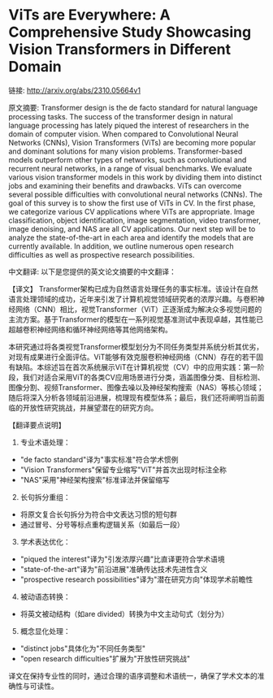# ViTs are Everywhere: A Comprehensive Study Showcasing Vision Transformers in Different Domain

链接: http://arxiv.org/abs/2310.05664v1

原文摘要:
Transformer design is the de facto standard for natural language processing
tasks. The success of the transformer design in natural language processing has
lately piqued the interest of researchers in the domain of computer vision.
When compared to Convolutional Neural Networks (CNNs), Vision Transformers
(ViTs) are becoming more popular and dominant solutions for many vision
problems. Transformer-based models outperform other types of networks, such as
convolutional and recurrent neural networks, in a range of visual benchmarks.
We evaluate various vision transformer models in this work by dividing them
into distinct jobs and examining their benefits and drawbacks. ViTs can
overcome several possible difficulties with convolutional neural networks
(CNNs). The goal of this survey is to show the first use of ViTs in CV. In the
first phase, we categorize various CV applications where ViTs are appropriate.
Image classification, object identification, image segmentation, video
transformer, image denoising, and NAS are all CV applications. Our next step
will be to analyze the state-of-the-art in each area and identify the models
that are currently available. In addition, we outline numerous open research
difficulties as well as prospective research possibilities.

中文翻译:
以下是您提供的英文论文摘要的中文翻译：

【译文】
Transformer架构已成为自然语言处理任务的事实标准。该设计在自然语言处理领域的成功，近年来引发了计算机视觉领域研究者的浓厚兴趣。与卷积神经网络（CNN）相比，视觉Transformer（ViT）正逐渐成为解决众多视觉问题的主流方案。基于Transformer的模型在一系列视觉基准测试中表现卓越，其性能已超越卷积神经网络和循环神经网络等其他网络架构。

本研究通过将各类视觉Transformer模型划分为不同任务类型并系统分析其优劣，对现有成果进行全面评估。ViT能够有效克服卷积神经网络（CNN）存在的若干固有缺陷。本综述旨在首次系统展示ViT在计算机视觉（CV）中的应用实践：第一阶段，我们对适合采用ViT的各类CV应用场景进行分类，涵盖图像分类、目标检测、图像分割、视频Transformer、图像去噪以及神经架构搜索（NAS）等核心领域；随后将深入分析各领域前沿进展，梳理现有模型体系；最后，我们还将阐明当前面临的开放性研究挑战，并展望潜在的研究方向。

【翻译要点说明】
1. 专业术语处理：
- "de facto standard"译为"事实标准"符合学术惯例
- "Vision Transformers"保留专业缩写"ViT"并首次出现时标注全称
- "NAS"采用"神经架构搜索"标准译法并保留缩写

2. 长句拆分重组：
- 将原文复合长句拆分为符合中文表达习惯的短句群
- 通过冒号、分号等标点重构逻辑关系（如最后一段）

3. 学术表达优化：
- "piqued the interest"译为"引发浓厚兴趣"比直译更符合学术语境
- "state-of-the-art"译为"前沿进展"准确传达技术先进性含义
- "prospective research possibilities"译为"潜在研究方向"体现学术前瞻性

4. 被动语态转换：
- 将英文被动结构（如are divided）转换为中文主动句式（划分为）

5. 概念显化处理：
- "distinct jobs"具体化为"不同任务类型"
- "open research difficulties"扩展为"开放性研究挑战"

译文在保持专业性的同时，通过合理的语序调整和术语统一，确保了学术文本的准确性与可读性。

